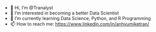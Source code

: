 - 👋 Hi, I’m @Tranalyst
- 👀 I’m interested in becoming a better Data Scientist
- 🌱 I’m currently learning Data Science, Python, and R Programming
- 📫 How to reach me: https://www.linkedin.com/in/anhvumiketran/

<!---
Tranalyst/Tranalyst is a ✨ special ✨ repository because its `README.md` (this file) appears on your GitHub profile.
You can click the Preview link to take a look at your changes.
--->
